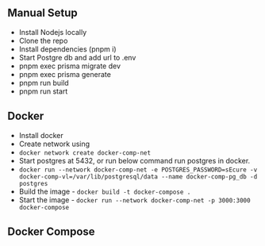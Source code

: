 ## Manual Setup

 - Install Nodejs locally
 - Clone the repo
 - Install dependencies (pnpm i)
 - Start Postgre db and add url to .env
 - pnpm exec prisma migrate dev
 - pnpm exec prisma generate
 - pnpm run build
 - pnpm run start

 ## Docker

 - Install docker
 - Create network using
  - `docker network create docker-comp-net` 
 - Start postgres at 5432, or run below command run postgres in docker.
  - `docker run --network docker-comp-net -e POSTGRES_PASSWORD=sEcure -v docker-comp-vl=/var/lib/postgresql/data --name docker-comp-pg_db -d postgres`
 - Build the image - `docker build -t docker-compose .`
 - Start the image - `docker run --network docker-comp-net -p 3000:3000 docker-compose`

## Docker Compose
